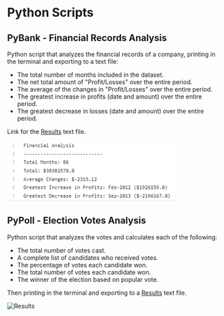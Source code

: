 # Python Scripts

## PyBank - Financial Records Analysis 
Python script that analyzes the financial records of a company, printing in the terminal and exporting to a text file:
- The total number of months included in the dataset.
- The net total amount of "Profit/Losses" over the entire period.
- The average of the changes in "Profit/Losses" over the entire period.
- The greatest increase in profits (date and amount) over the entire period.
- The greatest decrease in losses (date and amount) over the entire period.

Link for the [Results](/PyBank/analysis/result.txt) text file.

![Results](/PyBank/PyBank.png)

## PyPoll - Election Votes Analysis
Python script that analyzes the votes and calculates each of the following:
- The total number of votes cast.
- A complete list of candidates who received votes.
- The percentage of votes each candidate won.
- The total number of votes each candidate won.
- The winner of the election based on popular vote.

Then printing in the terminal and exporting to a [Results](/PyPoll/analysis/result.txt) text file.

![Results](/PyBank/PyPoll.png)
